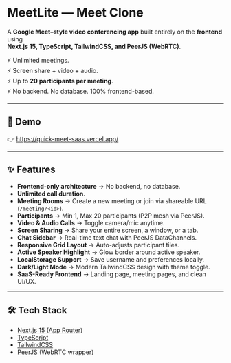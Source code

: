 # MeetLite —  Meet Clone

A **Google Meet–style video conferencing app** built entirely on the **frontend** using  
**Next.js 15, TypeScript, TailwindCSS, and PeerJS (WebRTC)**.  

⚡ Unlimited meetings.  
⚡ Screen share + video + audio.  
⚡ Up to **20 participants per meeting**.  
⚡ No backend. No database. 100% frontend-based.  

---

## 🚀 Demo
👉 https://quick-meet-saas.vercel.app/

---

## ✨ Features   
- **Frontend-only architecture** → No backend, no database.  
- **Unlimited call duration**.  
- **Meeting Rooms** → Create a new meeting or join via shareable URL (`/meeting/<id>`).  
- **Participants** → Min 1, Max 20 participants (P2P mesh via PeerJS).  
- **Video & Audio Calls** → Toggle camera/mic anytime.  
- **Screen Sharing** → Share your entire screen, a window, or a tab.  
- **Chat Sidebar** → Real-time text chat with PeerJS DataChannels.  
- **Responsive Grid Layout** → Auto-adjusts participant tiles.  
- **Active Speaker Highlight** → Glow border around active speaker.  
- **LocalStorage Support** → Save username and preferences locally.  
- **Dark/Light Mode** → Modern TailwindCSS design with theme toggle.  
- **SaaS-Ready Frontend** → Landing page, meeting pages, and clean UI/UX.  

---

## 🛠 Tech Stack
- [Next.js 15 (App Router)](https://nextjs.org/)  
- [TypeScript](https://www.typescriptlang.org/)  
- [TailwindCSS](https://tailwindcss.com/)  
- [PeerJS](https://peerjs.com/) (WebRTC wrapper)  

